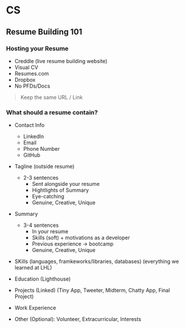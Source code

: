 # CS

## Resume Building 101

### Hosting your Resume

* Creddle (live resume building website)
* Visual CV
* Resumes.com
* Dropbox
* No PFDs/Docs

> Keep the same URL / Link


### What should a resume contain?

* Contact Info 
  - LinkedIn
  - Email
  - Phone Number
  - GitHub

* Tagline (outside resume)
  - 2-3 sentences
    - Sent alongside your resume
    - Hightlights of Summary
    - Eye-catching
    - Genuine, Creative, Unique

* Summary
  - 3-4 sentences
    - In your resume
    - Skills (soft) + motivations as a developer
    - Previous experience -> bootcamp
    - Genuine, Creative, Unique
    
* SKills (languages, framkeworks/libraries, databases) (everything we learned at LHL)
* Education (Lighthouse)
* Projects (Linked) (Tiny App, Tweeter, Midterm, Chatty App, Final Project)
* Work Experience
* Other (Optional): Volunteer, Extracurricular, Interests


